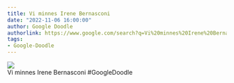 ```yaml
---
title: Vi minnes Irene Bernasconi
date: "2022-11-06 16:00:00"
author: Google Doodle
authorlink: https://www.google.com/search?q=Vi%20minnes%20Irene%20Bernasconi
tags:
- Google-Doodle
---
```

<img src="https://www.google.com/logos/doodles/2022/celebrating-irene-bernasconi-6753651837109511.2-l.png" referrerpolicy="no-referrer"><br>Vi minnes Irene Bernasconi #GoogleDoodle